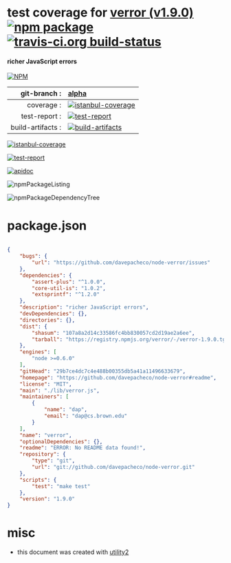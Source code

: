 # test coverage for  [verror (v1.9.0)](https://github.com/davepacheco/node-verror#readme)  [![npm package](https://img.shields.io/npm/v/npmtest-verror.svg?style=flat-square)](https://www.npmjs.org/package/npmtest-verror) [![travis-ci.org build-status](https://api.travis-ci.org/npmtest/node-npmtest-verror.svg)](https://travis-ci.org/npmtest/node-npmtest-verror)
#### richer JavaScript errors

[![NPM](https://nodei.co/npm/verror.png?downloads=true)](https://www.npmjs.com/package/verror)

| git-branch : | [alpha](https://github.com/npmtest/node-npmtest-verror/tree/alpha)|
|--:|:--|
| coverage : | [![istanbul-coverage](https://npmtest.github.io/node-npmtest-verror/build/coverage.badge.svg)](https://npmtest.github.io/node-npmtest-verror/build/coverage.html/index.html)|
| test-report : | [![test-report](https://npmtest.github.io/node-npmtest-verror/build/test-report.badge.svg)](https://npmtest.github.io/node-npmtest-verror/build/test-report.html)|
| build-artifacts : | [![build-artifacts](https://npmtest.github.io/node-npmtest-verror/glyphicons_144_folder_open.png)](https://github.com/npmtest/node-npmtest-verror/tree/gh-pages/build)|

[![istanbul-coverage](https://npmtest.github.io/node-npmtest-verror/build/screenCapture.buildCustomOrg.browser.coverage.html.png)](https://npmtest.github.io/node-npmtest-verror/build/coverage.html/index.html)

[![test-report](https://npmtest.github.io/node-npmtest-verror/build/screenCapture.buildCustomOrg.browser.%252Fhome%252Ftravis%252Fbuild%252Fnpmtest%252Fnode-npmtest-verror%252Ftmp%252Fbuild%252Ftest-report.html.png)](https://npmtest.github.io/node-npmtest-verror/build/test-report.html)

[![apidoc](https://npmdoc.github.io/node-npmdoc-verror/build/screenCapture.buildApidoc.browser.%252Fhome%252Ftravis%252Fbuild%252Fnpmdoc%252Fnode-npmdoc-verror%252Ftmp%252Fbuild%252Fapidoc.html.png)](https://npmdoc.github.io/node-npmdoc-verror/build/apidoc.html)

![npmPackageListing](https://npmtest.github.io/node-npmtest-verror/build/screenCapture.npmPackageListing.svg)

![npmPackageDependencyTree](https://npmtest.github.io/node-npmtest-verror/build/screenCapture.npmPackageDependencyTree.svg)



# package.json

```json

{
    "bugs": {
        "url": "https://github.com/davepacheco/node-verror/issues"
    },
    "dependencies": {
        "assert-plus": "^1.0.0",
        "core-util-is": "1.0.2",
        "extsprintf": "^1.2.0"
    },
    "description": "richer JavaScript errors",
    "devDependencies": {},
    "directories": {},
    "dist": {
        "shasum": "107a8a2d14c33586fc4bb830057cd2d19ae2a6ee",
        "tarball": "https://registry.npmjs.org/verror/-/verror-1.9.0.tgz"
    },
    "engines": [
        "node >=0.6.0"
    ],
    "gitHead": "29b7ce4dc7c4e488b00355db5a41a11496633679",
    "homepage": "https://github.com/davepacheco/node-verror#readme",
    "license": "MIT",
    "main": "./lib/verror.js",
    "maintainers": [
        {
            "name": "dap",
            "email": "dap@cs.brown.edu"
        }
    ],
    "name": "verror",
    "optionalDependencies": {},
    "readme": "ERROR: No README data found!",
    "repository": {
        "type": "git",
        "url": "git://github.com/davepacheco/node-verror.git"
    },
    "scripts": {
        "test": "make test"
    },
    "version": "1.9.0"
}
```



# misc
- this document was created with [utility2](https://github.com/kaizhu256/node-utility2)
